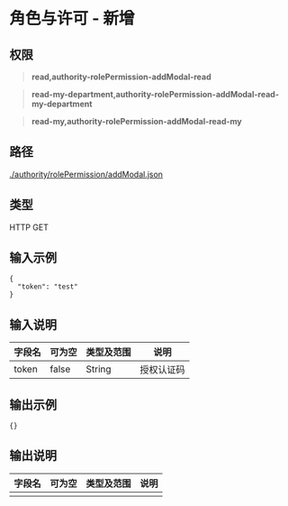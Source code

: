 # 角色与许可 - 新增

## 权限

> **read,authority-rolePermission-addModal-read**

> **read-my-department,authority-rolePermission-addModal-read-my-department**

> **read-my,authority-rolePermission-addModal-read-my**

## 路径

[./authority/rolePermission/addModal.json](../../../../authority/rolePermission/addModal.json)

## 类型

HTTP GET

## 输入示例

```
{
  "token": "test"
}
```

## 输入说明

字段名|可为空|类型及范围|说明
---|---|---|---
token|false|String|授权认证码

## 输出示例

```
{}
```

## 输出说明

字段名|可为空|类型及范围|说明
---|---|---|---
|||
